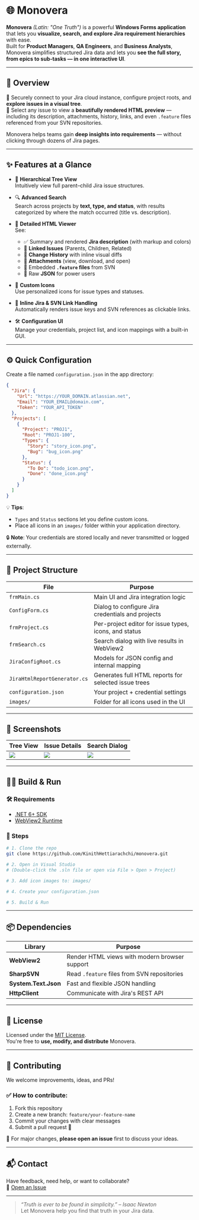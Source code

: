 # 🌐 Monovera

**Monovera** _(Latin: "One Truth")_ is a powerful **Windows Forms application** that lets you **visualize, search, and explore Jira requirement hierarchies** with ease.  
Built for **Product Managers**, **QA Engineers**, and **Business Analysts**, Monovera simplifies structured Jira data and lets you **see the full story, from epics to sub-tasks — in one interactive UI**.

---

## 🚀 Overview

🔐 Securely connect to your Jira cloud instance, configure project roots, and **explore issues in a visual tree**.  
📂 Select any issue to view a **beautifully rendered HTML preview** — including its description, attachments, history, links, and even `.feature` files referenced from your SVN repositories.

Monovera helps teams gain **deep insights into requirements** — without clicking through dozens of Jira pages.

---

## ✨ Features at a Glance

- 🌲 **Hierarchical Tree View**  
  Intuitively view full parent–child Jira issue structures.

- 🔍 **Advanced Search**  
  Search across projects by **text, type, and status**, with results categorized by where the match occurred (title vs. description).

- 📄 **Detailed HTML Viewer**  
  See:
  - ✅ Summary and rendered **Jira description** (with markup and colors)
  - 🔗 **Linked Issues** (Parents, Children, Related)
  - 📜 **Change History** with inline visual diffs
  - 📎 **Attachments** (view, download, and open)
  - 🧩 Embedded **`.feature` files** from SVN
  - 🧠 Raw **JSON** for power users

- 🎨 **Custom Icons**  
  Use personalized icons for issue types and statuses.

- 🔗 **Inline Jira & SVN Link Handling**  
  Automatically renders issue keys and SVN references as clickable links.

- 🛠️ **Configuration UI**  
  Manage your credentials, project list, and icon mappings with a built-in GUI.

---

## ⚙️ Quick Configuration

Create a file named `configuration.json` in the app directory:

```json
{
  "Jira": {
    "Url": "https://YOUR_DOMAIN.atlassian.net",
    "Email": "YOUR_EMAIL@domain.com",
    "Token": "YOUR_API_TOKEN"
  },
  "Projects": [
    {
      "Project": "PROJ1",
      "Root": "PROJ1-100",
      "Types": {
        "Story": "story_icon.png",
        "Bug": "bug_icon.png"
      },
      "Status": {
        "To Do": "todo_icon.png",
        "Done": "done_icon.png"
      }
    }
  ]
}
```

💡 **Tips**:  
- `Types` and `Status` sections let you define custom icons.  
- Place all icons in an `images/` folder within your application directory.

🔒 **Note**: Your credentials are stored locally and never transmitted or logged externally.

---

## 🧱 Project Structure

| File | Purpose |
|------|---------|
| `frmMain.cs` | Main UI and Jira integration logic |
| `ConfigForm.cs` | Dialog to configure Jira credentials and projects |
| `frmProject.cs` | Per-project editor for issue types, icons, and status |
| `frmSearch.cs` | Search dialog with live results in WebView2 |
| `JiraConfigRoot.cs` | Models for JSON config and internal mapping |
| `JiraHtmlReportGenerator.cs` | Generates full HTML reports for selected issue trees |
| `configuration.json` | Your project + credential settings |
| `images/` | Folder for all icons used in the UI |

---

## 📸 Screenshots

| Tree View | Issue Details | Search Dialog |
|-----------|----------------|----------------|
| ![](screenshots/tree.png) | ![](screenshots/details.png) | ![](screenshots/search.png) |

---

## 🧑‍💻 Build & Run

### 🛠 Requirements

- [.NET 6+ SDK](https://dotnet.microsoft.com/download)
- [WebView2 Runtime](https://developer.microsoft.com/en-us/microsoft-edge/webview2/)

### 🚧 Steps

```bash
# 1. Clone the repo
git clone https://github.com/KinithHettiarachchi/monovera.git

# 2. Open in Visual Studio
# (Double-click the .sln file or open via File > Open > Project)

# 3. Add icon images to: images/

# 4. Create your configuration.json

# 5. Build & Run
```

---

## 📦 Dependencies

| Library | Purpose |
|--------|---------|
| **WebView2** | Render HTML views with modern browser support |
| **SharpSVN** | Read `.feature` files from SVN repositories |
| **System.Text.Json** | Fast and flexible JSON handling |
| **HttpClient** | Communicate with Jira's REST API |

---

## 📄 License

Licensed under the [MIT License](LICENSE).  
You're free to **use, modify, and distribute** Monovera.

---

## 🤝 Contributing

We welcome improvements, ideas, and PRs!

### ✅ How to contribute:
1. Fork this repository  
2. Create a new branch: `feature/your-feature-name`  
3. Commit your changes with clear messages  
4. Submit a pull request 🙌

📌 For major changes, **please open an issue** first to discuss your ideas.

---

## 📬 Contact

Have feedback, need help, or want to collaborate?  
📮 [Open an Issue](https://github.com/KinithHettiarachchi/monovera/issues)

---

> _“Truth is ever to be found in simplicity.” – Isaac Newton_  
> Let Monovera help you find that truth in your Jira data.